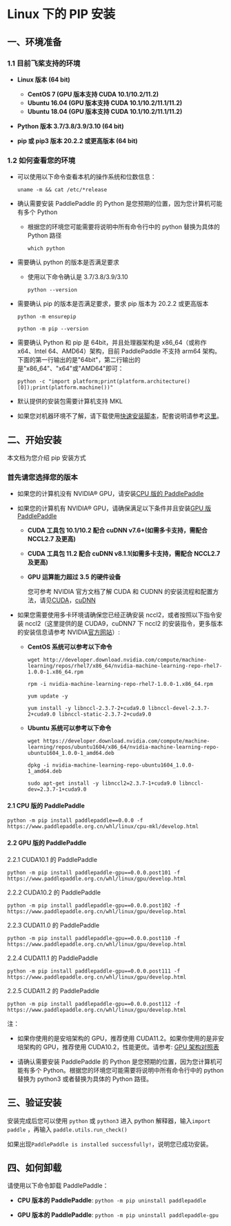 # Linux 下的 PIP 安装

## 一、环境准备

### 1.1 目前飞桨支持的环境

* **Linux 版本 (64 bit)**

  * **CentOS 7 (GPU 版本支持 CUDA 10.1/10.2/11.2)**
  * **Ubuntu 16.04 (GPU 版本支持 CUDA 10.1/10.2/11.1/11.2)**
  * **Ubuntu 18.04 (GPU 版本支持 CUDA 10.1/10.2/11.1/11.2)**

* **Python 版本 3.7/3.8/3.9/3.10 (64 bit)**

* **pip 或 pip3 版本 20.2.2 或更高版本 (64 bit)**

### 1.2 如何查看您的环境

* 可以使用以下命令查看本机的操作系统和位数信息：

  ```
  uname -m && cat /etc/*release
  ```



* 确认需要安装 PaddlePaddle 的 Python 是您预期的位置，因为您计算机可能有多个 Python

  * 根据您的环境您可能需要将说明中所有命令行中的 python 替换为具体的 Python 路径

    ```
    which python
    ```


* 需要确认 python 的版本是否满足要求

  * 使用以下命令确认是 3.7/3.8/3.9/3.10

        python --version

* 需要确认 pip 的版本是否满足要求，要求 pip 版本为 20.2.2 或更高版本

    ```
    python -m ensurepip
    ```

    ```
    python -m pip --version
    ```



* 需要确认 Python 和 pip 是 64bit，并且处理器架构是 x86_64（或称作 x64、Intel 64、AMD64）架构，目前 PaddlePaddle 不支持 arm64 架构。下面的第一行输出的是"64bit"，第二行输出的是"x86_64"、"x64"或"AMD64"即可：


    ```
    python -c "import platform;print(platform.architecture()[0]);print(platform.machine())"
    ```



* 默认提供的安装包需要计算机支持 MKL

* 如果您对机器环境不了解，请下载使用[快速安装脚本](https://fast-install.bj.bcebos.com/fast_install.sh)，配套说明请参考[这里](https://github.com/PaddlePaddle/docs/blob/develop/docs/install/install_script.md)。



## 二、开始安装

本文档为您介绍 pip 安装方式

### 首先请您选择您的版本

* 如果您的计算机没有 NVIDIA® GPU，请安装[CPU 版的 PaddlePaddle](#cpu)

* 如果您的计算机有 NVIDIA® GPU，请确保满足以下条件并且安装[GPU 版 PaddlePaddle](#gpu)

  * **CUDA 工具包 10.1/10.2 配合 cuDNN v7.6+(如需多卡支持，需配合 NCCL2.7 及更高)**

  * **CUDA 工具包 11.2 配合 cuDNN v8.1.1(如需多卡支持，需配合 NCCL2.7 及更高)**

  * **GPU 运算能力超过 3.5 的硬件设备**

    您可参考 NVIDIA 官方文档了解 CUDA 和 CUDNN 的安装流程和配置方法，请见[CUDA](https://docs.nvidia.com/cuda/cuda-installation-guide-linux/)，[cuDNN](https://docs.nvidia.com/deeplearning/sdk/cudnn-install/)

* 如果您需要使用多卡环境请确保您已经正确安装 nccl2，或者按照以下指令安装 nccl2（这里提供的是 CUDA9，cuDNN7 下 nccl2 的安装指令，更多版本的安装信息请参考 NVIDIA[官方网站](https://developer.nvidia.com/nccl)）:

  * **CentOS 系统可以参考以下命令**

        wget http://developer.download.nvidia.com/compute/machine-learning/repos/rhel7/x86_64/nvidia-machine-learning-repo-rhel7-1.0.0-1.x86_64.rpm

    ```
    rpm -i nvidia-machine-learning-repo-rhel7-1.0.0-1.x86_64.rpm
    ```

    ```
    yum update -y
    ```

    ```
    yum install -y libnccl-2.3.7-2+cuda9.0 libnccl-devel-2.3.7-2+cuda9.0 libnccl-static-2.3.7-2+cuda9.0
    ```

  * **Ubuntu 系统可以参考以下命令**

    ```
    wget https://developer.download.nvidia.com/compute/machine-learning/repos/ubuntu1604/x86_64/nvidia-machine-learning-repo-ubuntu1604_1.0.0-1_amd64.deb
    ```

    ```
    dpkg -i nvidia-machine-learning-repo-ubuntu1604_1.0.0-1_amd64.deb
    ```

    ```
    sudo apt-get install -y libnccl2=2.3.7-1+cuda9.0 libnccl-dev=2.3.7-1+cuda9.0
    ```


#### 2.1 CPU 版的 PaddlePaddle


  ```
  python -m pip install paddlepaddle==0.0.0 -f https://www.paddlepaddle.org.cn/whl/linux/cpu-mkl/develop.html
  ```



#### 2.2 GPU 版的 PaddlePaddle



2.2.1 CUDA10.1 的 PaddlePaddle

  ```
  python -m pip install paddlepaddle-gpu==0.0.0.post101 -f https://www.paddlepaddle.org.cn/whl/linux/gpu/develop.html
  ```



2.2.2 CUDA10.2 的 PaddlePaddle


  ```
  python -m pip install paddlepaddle-gpu==0.0.0.post102 -f https://www.paddlepaddle.org.cn/whl/linux/gpu/develop.html
  ```

2.2.3 CUDA11.0 的 PaddlePaddle


  ```
  python -m pip install paddlepaddle-gpu==0.0.0.post110 -f https://www.paddlepaddle.org.cn/whl/linux/gpu/develop.html
  ```

2.2.4 CUDA11.1 的 PaddlePaddle


  ```
  python -m pip install paddlepaddle-gpu==0.0.0.post111 -f https://www.paddlepaddle.org.cn/whl/linux/gpu/develop.html
  ```


2.2.5 CUDA11.2 的 PaddlePaddle


  ```
  python -m pip install paddlepaddle-gpu==0.0.0.post112 -f https://www.paddlepaddle.org.cn/whl/linux/gpu/develop.html
  ```



注：

* 如果你使用的是安培架构的 GPU，推荐使用 CUDA11.2。如果你使用的是非安培架构的 GPU，推荐使用 CUDA10.2，性能更优。请参考: [GPU 架构对照表](https://www.paddlepaddle.org.cn/documentation/docs/zh/install/Tables.html#nvidia-gpu)

* 请确认需要安装 PaddlePaddle 的 Python 是您预期的位置，因为您计算机可能有多个 Python。根据您的环境您可能需要将说明中所有命令行中的 python 替换为 python3 或者替换为具体的 Python 路径。




## **三、验证安装**

安装完成后您可以使用 `python` 或 `python3` 进入 python 解释器，输入`import paddle` ，再输入
 `paddle.utils.run_check()`

如果出现`PaddlePaddle is installed successfully!`，说明您已成功安装。


## **四、如何卸载**

请使用以下命令卸载 PaddlePaddle：

* **CPU 版本的 PaddlePaddle**: `python -m pip uninstall paddlepaddle`

* **GPU 版本的 PaddlePaddle**: `python -m pip uninstall paddlepaddle-gpu`
